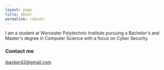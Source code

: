 ```yaml
---
layout: page
title: About
permalink: /about/
---
```


I am a student at Worcester Polytechnic Institute pursuing a Bachelor's and Master's degree in Computer Science with a focus on Cyber Security.

### Contact me

[jbacker42@gmail.com](mailto:jbacker42@gmail.com)
